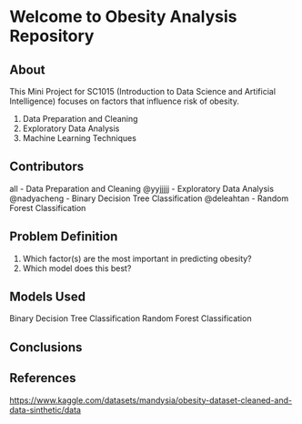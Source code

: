 # Welcome to Obesity Analysis Repository
**About**
---

This Mini Project for SC1015 (Introduction to Data Science and Artificial Intelligence) focuses on factors that influence risk of obesity.

1. Data Preparation and Cleaning
2. Exploratory Data Analysis
3. Machine Learning Techniques

**Contributors**
---
all - Data Preparation and Cleaning
@yyjjjjj - Exploratory Data Analysis
@nadyacheng - Binary Decision Tree Classification
@deleahtan - Random Forest Classification

**Problem Definition**
---
1. Which factor(s) are the most important in predicting obesity?
2. Which model does this best?

**Models Used**
---
Binary Decision Tree Classification
Random Forest Classification

**Conclusions**
---

**References**
---
https://www.kaggle.com/datasets/mandysia/obesity-dataset-cleaned-and-data-sinthetic/data
